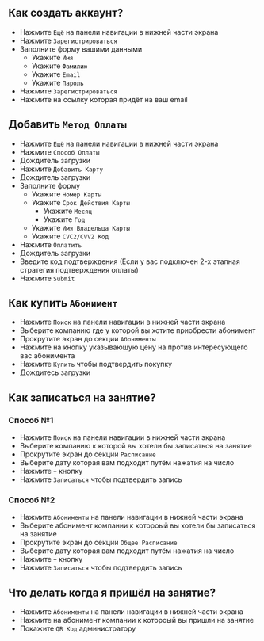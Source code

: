 ## Как создать аккаунт?

- Нажмите `Ещё` на панели навигации в нижней части экрана
- Нажмите `Зарегистрироваться`
- Заполните форму вашими данными
  - Укажите `Имя`
  - Укажите `Фамилию`
  - Укажите `Email`
  - Укажите `Пароль`
- Нажмите `Зарегистрироваться`
- Нажмите на ссылку которая придёт на ваш email

## Добавить `Метод Оплаты`

- Нажмите `Ещё` на панели навигации в нижней части экрана
- Нажмите `Способ Оплаты`
- Дождитель загрузки
- Нажмите `Добавить Карту`
- Дождитель загрузки
- Заполните форму
  - Укажите `Номер Карты`
  - Укажите `Срок Действия Карты`
    - Укажите `Месяц`
    - Укажите `Год`
  - Укажите `Имя Владельца Карты`
  - Укажите `CVC2/CVV2 Код`
- Нажмите `Оплатить`
- Дождитель загрузки
- Введите код подтверждения (Если у вас подключен 2-х этапная стратегия подтверждения оплаты)
- Нажмите `Submit`

## Как купить `Абонимент`
- Нажмите `Поиск` на панели навигации в нижней части экрана
- Выберите компанию где у которой вы хотите приобрести абонимент
- Прокрутите экран до секции `Абонименты`
- Нажмите на кнопку указывающую цену на против интересующего вас абонимента
- Нажмите `Купить` чтобы подтвердить покупку
- Дождитесь загрузки

## Как записаться на занятие?

### Способ №1
- Нажмите `Поиск` на панели навигации в нижней части экрана
- Выберите компанию к которой вы хотели бы записаться на занятие
- Прокрутите экран до секции `Расписание`
- Выберите дату которая вам подходит путём нажатия на число
- Нажмите `+` кнопку
- Нажмите `Записаться` чтобы подтвердить запись

### Способ №2
- Нажмите `Абонименты` на панели навигации в нижней части экрана
- Выберите абонимент компании к котороый вы хотели бы записаться на занятие
- Прокрутите экран до секции `Общее Расписание`
- Выберите дату которая вам подходит путём нажатия на число
- Нажмите `+` кнопку
- Нажмите `Записаться` чтобы подтвердить запись

## Что делать когда я пришёл на занятие?
- Нажмите `Абонименты` на панели навигации в нижней части экрана
- Нажмите на абонимент компании к котороый вы пришли на занятие
- Покажите `QR Код` администратору
